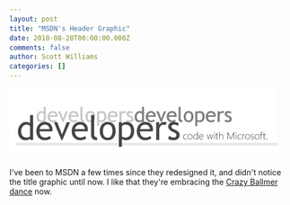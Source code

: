 ```yaml
---
layout: post
title: "MSDN's Header Graphic"
date: 2010-08-20T00:00:00.000Z
comments: false
author: Scott Williams
categories: []
---
```

<img alt="I've been to MSDN a few times since they redesigned it, and didn't notice the title graphic until now. I like that they're embracing the Crazy Ballmer dance now." src="./1282319117000.jpg">

I've been to MSDN a few times since they redesigned it, and didn't notice the title graphic until now. I like that they're embracing the <a href="http://www.youtube.com/watch?v=8To-6VIJZRE">Crazy Ballmer dance</a> now.